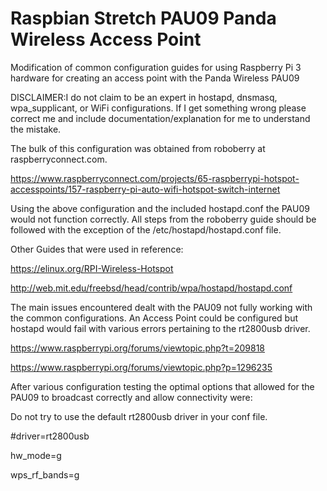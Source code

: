 # Raspbian Stretch PAU09 Panda Wireless Access Point
Modification of common configuration guides for using Raspberry Pi 3 hardware for creating an access point with the Panda Wireless PAU09

DISCLAIMER:I do not claim to be an expert in hostapd, dnsmasq, wpa_supplicant, or WiFi configurations. If I get something wrong please correct me and include documentation/explanation for me to understand the mistake.

The bulk of this configuration was obtained from roboberry at raspberryconnect.com.

https://www.raspberryconnect.com/projects/65-raspberrypi-hotspot-accesspoints/157-raspberry-pi-auto-wifi-hotspot-switch-internet


Using the above configuration and the included hostapd.conf the PAU09 would not function correctly. All steps from the roboberry guide should be followed with the exception of the /etc/hostapd/hostapd.conf file. 


Other Guides that were used in reference:

https://elinux.org/RPI-Wireless-Hotspot

http://web.mit.edu/freebsd/head/contrib/wpa/hostapd/hostapd.conf


The main issues encountered dealt with the PAU09 not fully working with the common configurations. An Access Point could be configured but hostapd would fail with various errors pertaining to the rt2800usb driver.

https://www.raspberrypi.org/forums/viewtopic.php?t=209818

https://www.raspberrypi.org/forums/viewtopic.php?p=1296235


After various configuration testing the optimal options that allowed for the PAU09 to broadcast correctly and allow connectivity were:

Do not try to use the default rt2800usb driver in your conf file.

#driver=rt2800usb

hw_mode=g

wps_rf_bands=g
